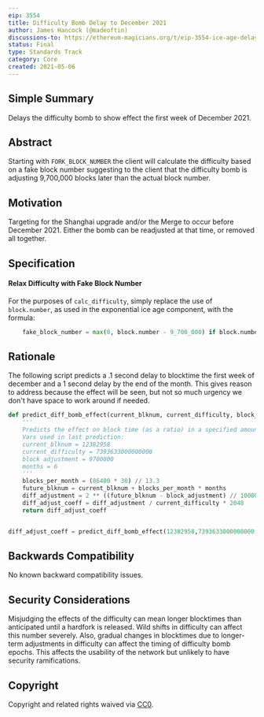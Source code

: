 ```yaml
---
eip: 3554
title: Difficulty Bomb Delay to December 2021
author: James Hancock (@madeoftin)
discussions-to: https://ethereum-magicians.org/t/eip-3554-ice-age-delay-targeting-december-2021/6188
status: Final
type: Standards Track
category: Core
created: 2021-05-06
---
```


## Simple Summary
Delays the difficulty bomb to show effect the first week of December 2021.

## Abstract
Starting with `FORK_BLOCK_NUMBER` the client will calculate the difficulty based on a fake block number suggesting to the client that the difficulty bomb is adjusting 9,700,000 blocks later than the actual block number.

## Motivation
Targeting for the Shanghai upgrade and/or the Merge to occur before December 2021. Either the bomb can be readjusted at that time, or removed all together.

## Specification
#### Relax Difficulty with Fake Block Number
For the purposes of `calc_difficulty`, simply replace the use of `block.number`, as used in the exponential ice age component, with the formula:
```py
    fake_block_number = max(0, block.number - 9_700_000) if block.number >= FORK_BLOCK_NUMBER else block.number
```
## Rationale

The following script predicts a .1 second delay to blocktime the first week of december and a 1 second delay by the end of the month. This gives reason to address because the effect will be seen, but not so much urgency we don't have space to work around if needed.

```python
def predict_diff_bomb_effect(current_blknum, current_difficulty, block_adjustment, months):
    '''
    Predicts the effect on block time (as a ratio) in a specified amount of months in the future.
    Vars used in last prediction:
    current_blknum = 12382958
    current_difficulty = 7393633000000000
    block adjustment = 9700000
    months = 6
    '''
    blocks_per_month = (86400 * 30) // 13.3
    future_blknum = current_blknum + blocks_per_month * months
    diff_adjustment = 2 ** ((future_blknum - block_adjustment) // 100000 - 2)
    diff_adjust_coeff = diff_adjustment / current_difficulty * 2048
    return diff_adjust_coeff 


diff_adjust_coeff = predict_diff_bomb_effect(12382958,7393633000000000,9700000,6)
```

## Backwards Compatibility
No known backward compatibility issues.

## Security Considerations
Misjudging the effects of the difficulty can mean longer blocktimes than anticipated until a hardfork is released. Wild shifts in difficulty can affect this number severely. Also, gradual changes in blocktimes due to longer-term adjustments in difficulty can affect the timing of difficulty bomb epochs. This affects the usability of the network but unlikely to have security ramifications.

## Copyright
Copyright and related rights waived via [CC0](../CC0.md).
